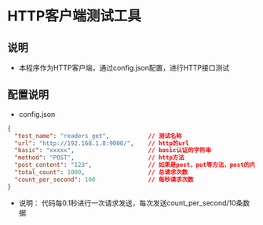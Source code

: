 # HTTP客户端测试工具
## 说明
- 本程序作为HTTP客户端，通过config.json配置，进行HTTP接口测试

## 配置说明
- config.json
```json
{
  "test_name": "readers_get",           // 测试名称
  "url": "http://192.168.1.8:9000/",    // http的url
  "basic": "xxxxx",                     // basic认证的字符串
  "method": "POST",                     // http方法
  "post_content": "123",                // 如果是post，put等方法，post的内容
  "total_count": 1000,                  // 总请求次数
  "count_per_second": 100               // 每秒请求次数
}
```
- 说明：
  代码每0.1秒进行一次请求发送，每次发送count_per_second/10条数据
  
